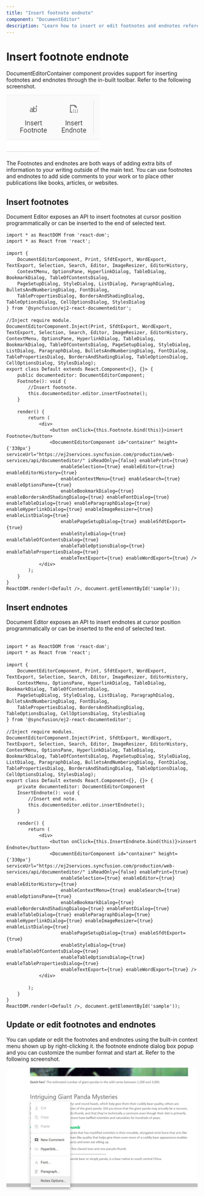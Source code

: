 ```yaml
---
title: "Insert footnote endnote"
component: "DocumentEditor"
description: "Learn how to insert or edit footnotes and endnotes references in JavaScript document editor."
---
```


# Insert footnote endnote

DocumentEditorContainer component provides support for inserting footnotes and endnotes through the in-built toolbar. Refer to the following screenshot.

![Insert footnote endnote](images/note-toolbar.jpg)

The Footnotes and endnotes are both ways of adding extra bits of information to your writing outside of the main text. You can use footnotes and endnotes to add side comments to your work or to place other publications like books, articles, or websites.

## Insert footnotes

Document Editor exposes an API to insert footnotes at cursor position programmatically or can be inserted to the end of selected text.

```tsx
import * as ReactDOM from 'react-dom';
import * as React from 'react';

import {
    DocumentEditorComponent, Print, SfdtExport, WordExport, TextExport, Selection, Search, Editor, ImageResizer, EditorHistory,
    ContextMenu, OptionsPane, HyperlinkDialog, TableDialog, BookmarkDialog, TableOfContentsDialog,
    PageSetupDialog, StyleDialog, ListDialog, ParagraphDialog, BulletsAndNumberingDialog, FontDialog,
    TablePropertiesDialog, BordersAndShadingDialog, TableOptionsDialog, CellOptionsDialog, StylesDialog
} from '@syncfusion/ej2-react-documenteditor';

//Inject require module.
DocumentEditorComponent.Inject(Print, SfdtExport, WordExport, TextExport, Selection, Search, Editor, ImageResizer, EditorHistory, ContextMenu, OptionsPane, HyperlinkDialog, TableDialog, BookmarkDialog, TableOfContentsDialog, PageSetupDialog, StyleDialog, ListDialog, ParagraphDialog, BulletsAndNumberingDialog, FontDialog, TablePropertiesDialog, BordersAndShadingDialog, TableOptionsDialog, CellOptionsDialog, StylesDialog);
export class Default extends React.Component<{}, {}> {
    public documenteditor: DocumentEditorComponent;
    Footnote(): void {
        //Insert footnote.
        this.documenteditor.editor.insertFootnote();
    }

    render() {
        return (
            <div>
                <button onClick={this.Footnote.bind(this)}>insert Footnote</button>
                <DocumentEditorComponent id="container" height={'330px'} serviceUrl="https://ej2services.syncfusion.com/production/web-services/api/documenteditor/" isReadOnly={false} enablePrint={true}
                    enableSelection={true} enableEditor={true} enableEditorHistory={true}
                    enableContextMenu={true} enableSearch={true} enableOptionsPane={true}
                    enableBookmarkDialog={true} enableBordersAndShadingDialog={true} enableFontDialog={true} enableTableDialog={true} enableParagraphDialog={true} enableHyperlinkDialog={true} enableImageResizer={true} enableListDialog={true}
                    enablePageSetupDialog={true} enableSfdtExport={true}
                    enableStyleDialog={true} enableTableOfContentsDialog={true}
                    enableTableOptionsDialog={true} enableTablePropertiesDialog={true}
                    enableTextExport={true} enableWordExport={true} />
            </div>
        );
    }
}
ReactDOM.render(<Default />, document.getElementById('sample'));

```

## Insert endnotes

Document Editor exposes an API to insert endnotes at cursor position programmatically or can be inserted to the end of selected text.

```tsx

import * as ReactDOM from 'react-dom';
import * as React from 'react';

import {
    DocumentEditorComponent, Print, SfdtExport, WordExport, TextExport, Selection, Search, Editor, ImageResizer, EditorHistory,
    ContextMenu, OptionsPane, HyperlinkDialog, TableDialog, BookmarkDialog, TableOfContentsDialog,
    PageSetupDialog, StyleDialog, ListDialog, ParagraphDialog, BulletsAndNumberingDialog, FontDialog,
    TablePropertiesDialog, BordersAndShadingDialog, TableOptionsDialog, CellOptionsDialog, StylesDialog
} from '@syncfusion/ej2-react-documenteditor';

//Inject require modules.
DocumentEditorComponent.Inject(Print, SfdtExport, WordExport, TextExport, Selection, Search, Editor, ImageResizer, EditorHistory, ContextMenu, OptionsPane, HyperlinkDialog, TableDialog, BookmarkDialog, TableOfContentsDialog, PageSetupDialog, StyleDialog, ListDialog, ParagraphDialog, BulletsAndNumberingDialog, FontDialog, TablePropertiesDialog, BordersAndShadingDialog, TableOptionsDialog, CellOptionsDialog, StylesDialog);
export class Default extends React.Component<{}, {}> {
    private documenteditor: DocumentEditorComponent
    InsertEndnote(): void {
        //Insert end note.
        this.documenteditor.editor.insertEndnote();
    }

    render() {
        return (
            <div>
                <button onClick={this.InsertEndnote.bind(this)}>insert Endnote</button>
                <DocumentEditorComponent id="container" height={'330px'} serviceUrl="https://ej2services.syncfusion.com/production/web-services/api/documenteditor/" isReadOnly={false} enablePrint={true}
                    enableSelection={true} enableEditor={true} enableEditorHistory={true}
                    enableContextMenu={true} enableSearch={true} enableOptionsPane={true}
                    enableBookmarkDialog={true} enableBordersAndShadingDialog={true} enableFontDialog={true} enableTableDialog={true} enableParagraphDialog={true} enableHyperlinkDialog={true} enableImageResizer={true} enableListDialog={true}
                    enablePageSetupDialog={true} enableSfdtExport={true}
                    enableStyleDialog={true} enableTableOfContentsDialog={true}
                    enableTableOptionsDialog={true} enableTablePropertiesDialog={true}
                    enableTextExport={true} enableWordExport={true} />
            </div>

        );
    }
}
ReactDOM.render(<Default />, document.getElementById('sample'));
```

## Update or edit footnotes and endnotes

You can update or edit the footnotes and endnotes using the built-in context menu shown up by right-clicking it.
the footnote endnote dialog box popup and you can customize the number format and start at. Refer to the following screenshot.

![Update or edit footnotes and endnotes](images/notes-option.jpg)

